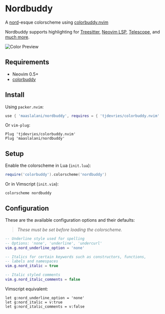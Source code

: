 # Nordbuddy

A [nord](https://www.nordtheme.com/)-esque colorscheme using [colorbuddy.nvim](https://github.com/tjdevries/colorbuddy.nvim)

Nordbuddy supports highlighting for [Treesitter](https://github.com/nvim-treesitter/nvim-treesitter),
[Neovim LSP](https://neovim.io/doc/user/lsp.html), [Telescope](https://github.com/nvim-telescope/telescope.nvim/),
and [much more](https://github.com/maaslalani/nordbuddy/tree/main/lua/nordbuddy/colors).

![Color Preview](https://user-images.githubusercontent.com/42545625/112913430-935a6a80-90c7-11eb-867e-394b1790a14f.png)

## Requirements

* Neovim 0.5+
* [colorbuddy](https://github.com/tjdevries/colorbuddy.nvim)

## Install

Using `packer.nvim`:

``` lua
use { 'maaslalani/nordbuddy', requires = { 'tjdevries/colorbuddy.nvim' }}
```

Or `vim-plug`:

``` vim
Plug 'tjdevries/colorbuddy.nvim'
Plug 'maaslalani/nordbuddy'
```

## Setup

Enable the colorscheme in Lua (`init.lua`):

```lua
require('colorbuddy').colorscheme('nordbuddy')
```

Or in Vimscript (`init.vim`):

```vim
colorscheme nordbuddy
```

## Configuration

These are the available configuration options and their defaults:

> *These must be set before loading the colorscheme.*

```lua
-- Underline style used for spelling
-- Options: 'none', 'underline', 'undercurl'
vim.g.nord_underline_option = 'none'

-- Italics for certain keywords such as constructors, functions,
-- labels and namespaces
vim.g.nord_italic = true

-- Italic styled comments
vim.g.nord_italic_comments = false
```

Vimscript equivalent:

```vim
let g:nord_underline_option = 'none'
let g:nord_italic = v:true
let g:nord_italic_comments = v:false
```

